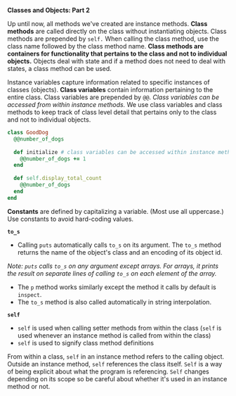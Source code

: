 **Classes and Objects: Part 2** 

Up until now, all methods we've created are instance methods. **Class methods** are called directly on the class without instantiating objects. Class methods are prepended by `self.` When calling the class method, use the class name followed by the class method name. **Class methods are containers for functionality that pertains to the class and not to individual objects.** Objects deal with state and if a method does not need to deal with states, a class method can be used. 

Instance variables capture information related to specific instances of classes (objects). **Class variables** contain information pertaining to the entire class. Class variables are prepended by `@@`. *Class variables can be accessed from within instance methods.* We use class variables and class methods to keep track of class level detail that pertains only to the class and not to individual objects. 

```ruby
class GoodDog
  @@number_of_dogs
  
  def initialize # class variables can be accessed within instance methods
    @@number_of_dogs += 1 
  end
  
  def self.display_total_count
    @@number_of_dogs
  end
end
```



**Constants** are defined by capitalizing a variable. (Most use all uppercase.) Use constants to avoid hard-coding values. 

**`to_s`** 

- Calling `puts` automatically calls `to_s` on its argument. The `to_s` method returns the name of the object's class and an encoding of its object id. 

*Note: `puts` calls `to_s` on any argument except arrays. For arrays, it prints the result on separate lines of calling `to_s` on each element of the array.* 

- The `p` method works similarly except the method it calls by default is `inspect`. 
- The `to_s` method is also called automatically in string interpolation. 

**`self`**

- `self` is used when calling setter methods from within the class  (`self` is used whenever an instance method is called from within the class)
- `self` is used to signify class method definitions 

From within a class, `self` in an instance method refers to the calling object. Outside an instance method, `self` references the class itself. `Self` is a way of being explicit about what the program is referencing. `Self` changes depending on its scope so be careful about whether it's used in an instance method or not. 